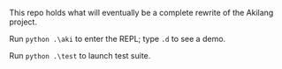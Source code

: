 This repo holds what will eventually be a complete rewrite of the Akilang project.

Run `python .\aki` to enter the REPL; type `.d` to see a demo.

Run `python .\test` to launch test suite.